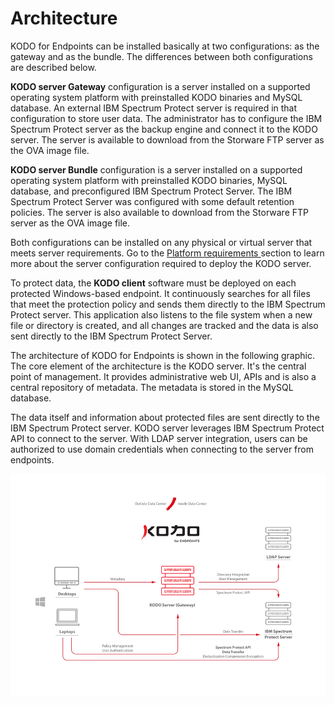# Architecture

KODO for Endpoints can be installed basically at two configurations: as the gateway and as the bundle. The differences between both configurations are described below. 

**KODO server Gateway** configuration is a server installed on a supported operating system platform with preinstalled KODO binaries and MySQL database. An external IBM Spectrum Protect server is required in that configuration to store user data. The administrator has to configure the IBM Spectrum Protect server as the backup engine and connect it to the KODO server. The server is available to download from the Storware FTP server as the OVA image file. 

**KODO server Bundle** configuration is a server installed on a supported operating system platform with preinstalled KODO binaries, MySQL database, and preconfigured IBM Spectrum Protect Server. The IBM Spectrum Protect Server was configured with some default retention policies. The server is also available to download from the Storware FTP server as the OVA image file. 

Both configurations can be installed on any physical or virtual server that meets server requirements. Go to the [Platform requirements ](../planning/platform-requirements.md)section to learn more about the server configuration required to deploy the KODO server.

To protect data, the **KODO client** software must be deployed on each protected Windows-based endpoint. It continuously searches for all files that meet the protection policy and sends them directly to the IBM Spectrum Protect server. This application also listens to the file system when a new file or directory is created, and all changes are tracked and the data is also sent directly to the IBM Spectrum Protect Server.

The architecture of KODO for Endpoints is shown in the following graphic. The core element of the architecture is the KODO server. It's the central point of management. It provides administrative web UI, APIs and is also a central repository of metadata. The metadata is stored in the MySQL database.  

The data itself and information about protected files are sent directly to the IBM Spectrum Protect server. KODO server leverages IBM Spectrum Protect API to connect to the server. With LDAP server integration, users can be authorized to use domain credentials when connecting to the server from endpoints.

![](../.gitbook/assets/image%20%287%29.png)

